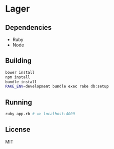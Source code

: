 # Lager

## Dependencies

- Ruby
- Node

## Building

```sh
bower install 
npm install
bundle install
RAKE_ENV=development bundle exec rake db:setup
```

## Running 
```sh
ruby app.rb # => localhost:4000
```

## License
MIT
